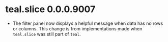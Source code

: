 # teal.slice 0.0.0.9007

* The filter panel now displays a helpful message when data has no rows or columns. This change is from implementations made when `teal.slice` was still part of `teal`.
